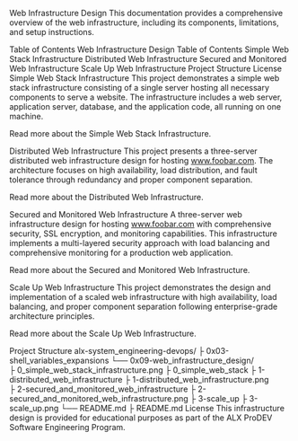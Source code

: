 Web Infrastructure Design
This documentation provides a comprehensive overview of the web infrastructure, including its components, limitations, and setup instructions.

Table of Contents
Web Infrastructure Design
Table of Contents
Simple Web Stack Infrastructure
Distributed Web Infrastructure
Secured and Monitored Web Infrastructure
Scale Up Web Infrastructure
Project Structure
License
Simple Web Stack Infrastructure
This project demonstrates a simple web stack infrastructure consisting of a single server hosting all necessary components to serve a website. The infrastructure includes a web server, application server, database, and the application code, all running on one machine.

Read more about the Simple Web Stack Infrastructure.

Distributed Web Infrastructure
This project presents a three-server distributed web infrastructure design for hosting www.foobar.com. The architecture focuses on high availability, load distribution, and fault tolerance through redundancy and proper component separation.

Read more about the Distributed Web Infrastructure.

Secured and Monitored Web Infrastructure
A three-server web infrastructure design for hosting www.foobar.com with comprehensive security, SSL encryption, and monitoring capabilities. This infrastructure implements a multi-layered security approach with load balancing and comprehensive monitoring for a production web application.

Read more about the Secured and Monitored Web Infrastructure.

Scale Up Web Infrastructure
This project demonstrates the design and implementation of a scaled web infrastructure with high availability, load balancing, and proper component separation following enterprise-grade architecture principles.

Read more about the Scale Up Web Infrastructure.

Project Structure
alx-system_engineering-devops/
├ 0x03-shell_variables_expansions
└── 0x09-web_infrastructure_design/         
    ├ 0_simple_web_stack_infrastructure.png
    ├ 0_simple_web_stack
    ├ 1-distributed_web_infrastructure
    ├ 1-distributed_web_infrastructure.png  
    ├ 2-secured_and_monitored_web_infrastructure
    ├ 2-secured_and_monitored_web_infrastructure.png
    ├ 3-scale_up
    ├ 3-scale_up.png
    └── README.md
├ README.md
License
This infrastructure design is provided for educational purposes as part of the ALX ProDEV Software Engineering Program.
